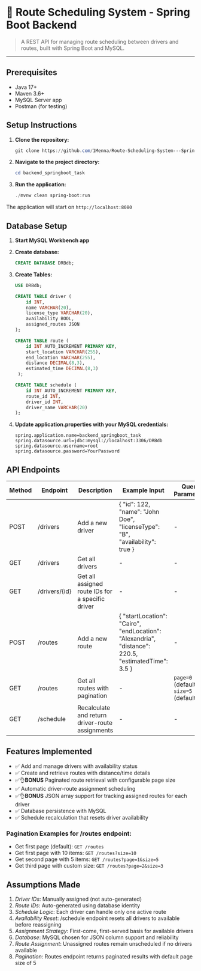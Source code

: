 # 🚗 Route Scheduling System - Spring Boot Backend

> A REST API for managing route scheduling between drivers and routes, built with Spring Boot and MySQL.

---

## Prerequisites

- Java 17+
- Maven 3.6+
- MySQL Server app
- Postman (for testing)

## Setup Instructions

1. **Clone the repository:**
   ```powershell
   git clone https://github.com/1Menna/Route-Scheduling-System---Spring-Boot-Backend.git
   ```

2. **Navigate to the project directory:**
   ```powershell
   cd backend_springboot_task
   ```

3. **Run the application:**
   ```powershell
   ./mvnw clean spring-boot:run
   ```

The application will start on `http://localhost:8080`

## Database Setup

1. **Start MySQL Workbench app**

2. **Create database:**
   ```sql
   CREATE DATABASE DRBdb;
   ```

3. **Create Tables:**
   ```sql
   USE DRBdb;
   
   CREATE TABLE driver (
       id INT,
       name VARCHAR(20),
       license_type VARCHAR(20),
       availability BOOL,
       assigned_routes JSON
   );
   
   CREATE TABLE route (
       id INT AUTO_INCREMENT PRIMARY KEY,
       start_location VARCHAR(255),
       end_location VARCHAR(255),
       distance DECIMAL(8,3),
       estimated_time DECIMAL(8,3)
    );
   
   CREATE TABLE schedule (
       id INT AUTO_INCREMENT PRIMARY KEY,
       route_id INT,
       driver_id INT,
       driver_name VARCHAR(20)
   );
   ```

4. **Update application.properties with your MySQL credentials:**
   ```properties
   spring.application.name=backend_springboot_task
   spring.datasource.url=jdbc:mysql://localhost:3306/DRBdb
   spring.datasource.username=root
   spring.datasource.password=YourPassword
   ```

## API Endpoints

| Method | Endpoint | Description | Example Input | Query Parameters |
|--------|---------|-------------|---------------|------------------|
| POST   | /drivers | Add a new driver | { "id": 122, "name": "John Doe", "licenseType": "B", "availability": true } | - |
| GET    | /drivers | Get all drivers | - | - |
| GET    | /drivers/{id} | Get all assigned route IDs for a specific driver | - | - |
| POST   | /routes | Add a new route | { "startLocation": "Cairo", "endLocation": "Alexandria", "distance": 220.5, "estimatedTime": 3.5 } | - |
| GET    | /routes | Get all routes with pagination | - | `page=0` (default), `size=5` (default) |
| GET    | /schedule | Recalculate and return driver-route assignments | - | - |


## Features Implemented

- ✅ Add and manage drivers with availability status
- ✅ Create and retrieve routes with distance/time details
- ✅👌**BONUS** Paginated route retrieval with configurable page size
- ✅ Automatic driver-route assignment scheduling
- ✅👌**BONUS** JSON array support for tracking assigned routes for each driver
- ✅ Database persistence with MySQL
- ✅ Schedule recalculation that resets driver availability

### Pagination Examples for /routes endpoint:
- Get first page (default): `GET /routes`
- Get first page with 10 items: `GET /routes?size=10`
- Get second page with 5 items: `GET /routes?page=1&size=5`
- Get third page with custom size: `GET /routes?page=2&size=3`

## Assumptions Made

1. *Driver IDs*: Manually assigned (not auto-generated)
2. *Route IDs*: Auto-generated using database identity
3. *Schedule Logic*: Each driver can handle only one active route
4. *Availability Reset*: /schedule endpoint resets all drivers to available before reassigning
5. *Assignment Strategy*: First-come, first-served basis for available drivers
6. *Database*: MySQL chosen for JSON column support and reliability
7. *Route Assignment*: Unassigned routes remain unscheduled if no drivers available
8. *Pagination*: Routes endpoint returns paginated results with default page size of 5